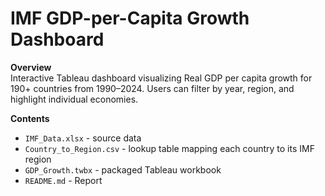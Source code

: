 # IMF GDP-per-Capita Growth Dashboard

**Overview**  
Interactive Tableau dashboard visualizing Real GDP per capita growth for 190+ countries from 1990–2024. Users can filter by year, region, and highlight individual economies.

**Contents**  
- `IMF_Data.xlsx` - source data  
- `Country_to_Region.csv` - lookup table mapping each country to its IMF region  
- `GDP_Growth.twbx` - packaged Tableau workbook  
- `README.md` - Report
